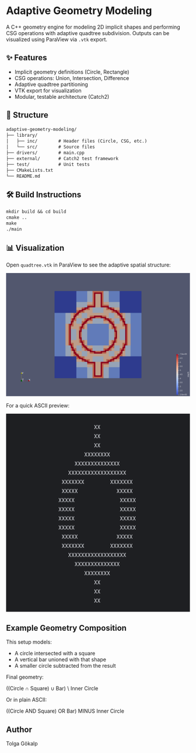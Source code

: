 # Adaptive Geometry Modeling

A C++ geometry engine for modeling 2D implicit shapes and performing CSG operations
with adaptive quadtree subdivision. Outputs can be visualized using ParaView via `.vtk` export.

## ✨ Features

- Implicit geometry definitions (Circle, Rectangle)
- CSG operations: Union, Intersection, Difference
- Adaptive quadtree partitioning
- VTK export for visualization
- Modular, testable architecture (Catch2)

## 📁 Structure
```
adaptive-geometry-modeling/
├── library/
│   ├── inc/        # Header files (Circle, CSG, etc.)
│   └── src/        # Source files
├── drivers/        # main.cpp
├── external/       # Catch2 test framework
├── test/           # Unit tests
├── CMakeLists.txt
└── README.md
```

## 🛠 Build Instructions

```
mkdir build && cd build
cmake ..
make
./main

```

## 📊 Visualization

Open `quadtree.vtk` in ParaView to see the adaptive spatial structure:

![Quadtree Example](images/quadtree_example.png)

For a quick ASCII preview:

![CSG ASCII Preview](images/ascii_art.png)

## Example Geometry Composition

This setup models:

- A circle intersected with a square
- A vertical bar unioned with that shape
- A smaller circle subtracted from the result

Final geometry:

((Circle ∩ Square) ∪ Bar) \ Inner Circle

Or in plain ASCII:

((Circle AND Square) OR Bar) MINUS Inner Circle

## Author

Tolga Gökalp
